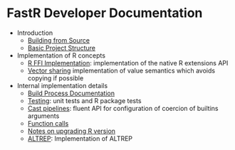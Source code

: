 # FastR Developer Documentation

* Introduction
  * [Building from Source](building.md)
  * [Basic Project Structure](structure.md)
* Implementation of R concepts
  * [R FFI Implementation](ffi.md): implementation of the native R extensions API
  * [Vector sharing](sharing.md) implementation of value semantics which avoids copying if possible
* Internal implementation details
  * [Build Process Documentation](build-process.md)
  * [Testing](testing.md): unit tests and R package tests
  * [Cast pipelines](casts.md): fluent API for configuration of coercion of builtins arguments
  * [Function calls](functions.md)
  * [Notes on upgrading R version](upgrading-r.md)
  * [ALTREP](altrep.md): Implementation of ALTREP

